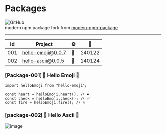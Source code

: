 # Packages

![GitHub](https://img.shields.io/github/license/clarkio/simple-npm-package)  
modern npm package fork from [modern-npm-package](https://github.com/snyk-snippets/modern-npm-package)

---

| id  | Project                                                        | ⚙️  | 📅     |
| --- | -------------------------------------------------------------- | --- | ------ |
| 001 | [hello-emoji@0.0.7](https://www.npmjs.com/package/hello-emoji) | 🐣  | 240122 |
| 002 | [hello-ascii@0.0.5](https://www.npmjs.com/package/hello-ascii) | 🔡  | 240124 |

### [Package-001] 🐣 Hello Emoji 🐣

```tsx
import helloEmoji from "hello-emoji";

const heart = helloEmoji.heart(); // ❤️
const check = helloEmoji.check(); // ✅
const fire = helloEmoji.fire(); // 🔥
```

### [package-002] 🔡 Hello Ascii 🔢

![image](https://github.com/dusunax/packages/assets/94776135/b4d7a364-bc63-436f-8019-fe9ff050ac8e)
